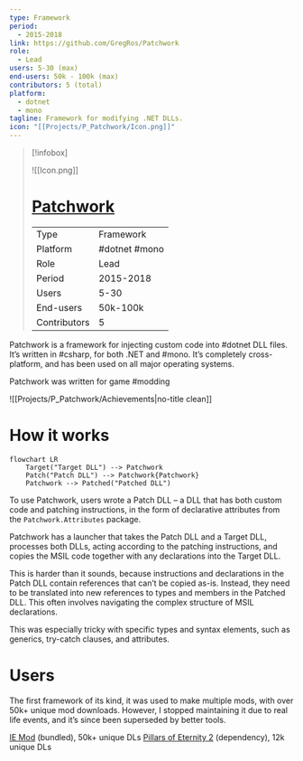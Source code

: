 ```yaml
---
type: Framework
period:
  - 2015-2018
link: https://github.com/GregRos/Patchwork
role:
  - Lead
users: 5-30 (max)
end-users: 50k - 100k (max)
contributors: 5 (total)
platform:
  - dotnet
  - mono
tagline: Framework for modifying .NET DLLs.
icon: "[[Projects/P_Patchwork/Icon.png]]"
---
```


> [!infobox]
> 
> ![[Icon.png]]
> # [Patchwork](https://github.com/GregRos/Patchwork)
> 
> |  | |
> | ---- | ---- |
> | Type | Framework |
> | Platform | #dotnet #mono |
> | Role | Lead |
> | Period | 2015-2018 |
> | Users | 5-30 |
> | End-users | 50k-100k |
> | Contributors | 5 |

Patchwork is a framework for injecting custom code into #dotnet DLL files. It’s written in #csharp, for both .NET and #mono. It’s completely cross-platform, and has been used on all major operating systems.

Patchwork was written for game #modding

<div style="clear: both; width: 100%"></div>

![[Projects/P_Patchwork/Achievements|no-title clean]]

# How it works
```mermaid
flowchart LR
	Target("Target DLL") --> Patchwork
	Patch("Patch DLL") --> Patchwork{Patchwork}
	Patchwork --> Patched("Patched DLL")
```
To use Patchwork, users wrote a Patch DLL – a DLL that has both custom code and patching instructions, in the form of declarative attributes from the `Patchwork.Attributes` package.

Patchwork has a launcher that takes the Patch DLL and a Target DLL, processes both DLLs, acting according to the patching instructions, and copies the MSIL code together with any declarations into the Target DLL.

This is harder than it sounds, because instructions and declarations in the Patch DLL contain references that can’t be copied as-is. Instead, they need to be translated into new references to types and members in the Patched DLL. This often involves navigating the complex structure of MSIL declarations.

This was especially tricky with specific types and syntax elements, such as generics, try-catch clauses, and attributes.

# Users
The first framework of its kind, it was used to make multiple mods, with over 50k+ unique mod downloads. However, I stopped maintaining it due to real life events, and it’s since been superseded by better tools.

[IE Mod](https://www.nexusmods.com/pillarsofeternity/mods/1?tab=files&file_id=824) (bundled), 50k+ unique DLs
[Pillars of Eternity 2](https://www.nexusmods.com/pillarsofeternity2/mods/231) (dependency), 12k unique DLs
